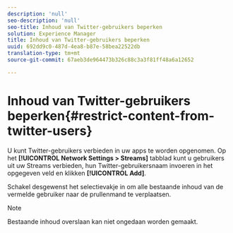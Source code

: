 ```yaml
---
description: 'null'
seo-description: 'null'
seo-title: Inhoud van Twitter-gebruikers beperken
solution: Experience Manager
title: Inhoud van Twitter-gebruikers beperken
uuid: 692dd9c0-487d-4ea8-b87e-58bea22522db
translation-type: tm+mt
source-git-commit: 67aeb3de964473b326c88c3a3f81ff48a6a12652

---
```



# Inhoud van Twitter-gebruikers beperken{#restrict-content-from-twitter-users}

U kunt Twitter-gebruikers verbieden in uw apps te worden opgenomen. Op het **[!UICONTROL Network Settings > Streams]** tabblad kunt u gebruikers uit uw Streams verbieden, hun Twitter-gebruikersnaam invoeren in het opgegeven veld en klikken **[!UICONTROL Add]**.

Schakel desgewenst het selectievakje in om alle bestaande inhoud van de vermelde gebruiker naar de prullenmand te verplaatsen.

>[!NOTE]
>
>Bestaande inhoud overslaan kan niet ongedaan worden gemaakt.

